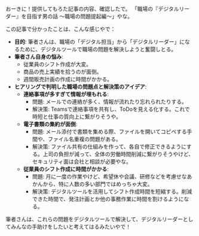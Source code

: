 おーきに！提供してもろた記事の内容、確認したで。
「職場の『デジタルリーダー』を目指す男の話 ～職場の問題提起編～」やな。

この記事で分かったことは、こんな感じやで：

*   **目的**: 筆者さんは、職場の「デジタル担当」から「デジタルリーダー」になるために、デジタルツールで職場の問題を解決しようと奮闘しとる。
*   **筆者さん自身の悩み**:
    *   従業員のシフト作成が大変。
    *   商品の売上実績を拾うのが面倒。
    *   週間販売計画の作成に時間がかかる。
*   **ヒアリングで判明した職場の問題点と解決策のアイデア**:
    *   **連絡事項が多すぎて情報が埋もれる**:
        *   問題: メールでの連絡が多く、情報が流れたり忘れられたりする。
        *   解決策: Teamsで連絡事項を共有し、ToDoを見える化する。これで時短と仕事の質向上に繋がりそうや。
    *   **電子書類の集約が面倒**:
        *   問題: メール添付で書類を集める際、ファイルを開いてコピペする手間や、ファイル名重複の問題がある。
        *   解決策: ファイル共有の仕組みを作って、各自で修正できるようにする。上司の負担が減って、全体の労働時間削減に繋がりそうやけど、セキュリティ面は会社と相談が必要やな。
    *   **従業員のシフト作成に時間がかかる**:
        *   問題: 月に一度の作業やけど、希望休や会議、研修などを考慮せなあかんから、特に人数の多い部門ではめっちゃ大変。
        *   解決策: デジタルツールを活用してシフト作成時間を短縮する。削減できた時間で、発注計画とか他の事務作業に時間を割けるようになる。

筆者さんは、これらの問題をデジタルツールで解決して、デジタルリーダーとしてみんなの手助けをしたいと考えてはるみたいやで！